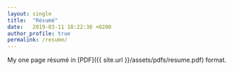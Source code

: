 ```yaml
---
layout: single 
title:  "Résumé"
date:   2019-03-11 18:22:36 +0200
author_profile: true
permalink: /resume/
---
```


My one page résumé in [PDF]({{ site.url }}/assets/pdfs/resume.pdf) format.

